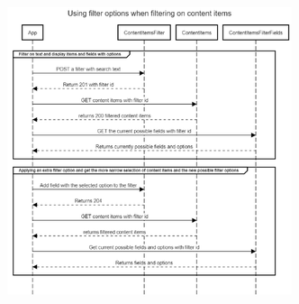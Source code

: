 <img src="SequenceDiagramFilterWithFilterOptions.png" />

<!--
title Using filter options when filtering on content items

// Made in sequencediagram.org

group Filter on text and display items and fields with options
App->ContentItemsFilter: POST a filter with search text
App<--ContentItemsFilter: Return 201 with filter id
App->ContentItems: GET content items with filter id
App<--ContentItems: returns 200 filtered content items
App->ContentItemsFilterFields: GET the current possible fields with filter id
App<--ContentItemsFilterFields: Returns currently possible fields and options
end
group Applying an extra filter option and get the more narrow selection of content items and the new possible filter options
App->ContentItemsFilter: Add field with the selected option to the filter
App<--ContentItemsFilter: Returns 204
App->ContentItems: GET content items with filter id
App<--ContentItems: returns filtered content items
App->ContentItemsFilterFields: Get current possible fields and options with filter id
App<--ContentItemsFilterFields: Returns fields and options
end
-->